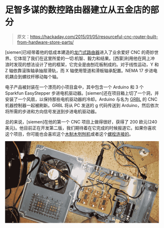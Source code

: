 # 足智多谋的数控路由器建立从五金店的部分

> 原文：<https://hackaday.com/2015/01/05/resourceful-cnc-router-built-from-hardware-store-parts/>

[siemen]已经带着他的低成本建造的[龙门式路由器](http://www.instructables.com/id/CHEAP-ARDUINO-CNC/?ALLSTEPS)进入了业余爱好 CNC 的奇妙世界。它体现了我们在这里所爱的一切:机智、毅力和结果。[西蒙]利用他在网上冲浪时发现的想法设计了他的框架，它完全是由刨花板制成的。对于线性运动，Y 和 Z 轴依靠滚珠轴承抽屉滑轨，而 X 轴使用管道和滑板轴承配置。NEMA 17 步进电机耦合到螺纹杆移动每个轴。

电子产品被封装在一个漂亮的小项目盒中，其中包含一个 Arduino 和 3 个 Sparkfun EasyStepper 步进电机驱动器。[siemen]还在项目箱上切了一个洞，并安装了一个风扇，以保持那些电机驱动器的冷却。Arduino 与名为 [GRBL](https://github.com/grbl/grbl) 的 CNC 机器控制器一起被刷新。GRBL 将从 PC 发送的 g 代码传送到 Arduino，然后依次将所需的步进和方向信号发送到步进电机驱动器。

总的来说，[siemen]在他的第一个 CNC 项目上做得很好，获得了 200 欧元(240 美元)。他目前正在开发第二版，我们期待着在它完成的时候报道它。如果你喜欢这个项目，你可能也会喜欢这个[木制木刳刨机](http://hackaday.com/2014/07/11/400-diy-cnc-machine-is-surprisingly-simple/)或者这个[螺栓连接的](http://hackaday.com/2011/06/07/diy-bolt-together-cnc-router/)。

![resourcefulcncrouter-mid](img/6fc064b0170c207cfa9a289c78cdcc7d.png)